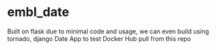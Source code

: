 # embl_date
Built on flask due to minimal code and usage, we can even build using tornado, django
Date App to test Docker Hub pull from this repo
